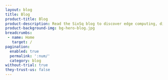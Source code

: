 ```yaml
---
layout: blog
title: Blog
product-title: Blog
product-description: Read the SixSq blog to discover edge computing, dig deeper into the tech or get tips on growing your business with the Nuvla marketplace
product-background-img: bg-hero-blog.jpg
breadcrumbs:
 - name: Home
   target: /
pagination:
  enabled: true
  permalink: ':num/'
  category: blog
without-trial: true
they-trust-us: false
---
```

